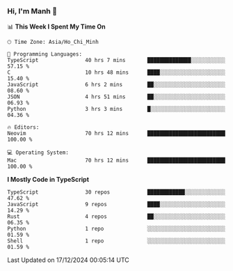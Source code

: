### Hi, I'm Manh 👋

<!--START_SECTION:waka-->
📊 **This Week I Spent My Time On** 

```text
🕑︎ Time Zone: Asia/Ho_Chi_Minh

💬 Programming Languages: 
TypeScript               40 hrs 7 mins       ██████████████░░░░░░░░░░░   57.15 % 
C                        10 hrs 48 mins      ████░░░░░░░░░░░░░░░░░░░░░   15.40 % 
JavaScript               6 hrs 2 mins        ██░░░░░░░░░░░░░░░░░░░░░░░   08.60 % 
JSON                     4 hrs 51 mins       ██░░░░░░░░░░░░░░░░░░░░░░░   06.93 % 
Python                   3 hrs 3 mins        █░░░░░░░░░░░░░░░░░░░░░░░░   04.36 % 

🔥 Editors: 
Neovim                   70 hrs 12 mins      █████████████████████████   100.00 % 

💻 Operating System: 
Mac                      70 hrs 12 mins      █████████████████████████   100.00 % 
```

**I Mostly Code in TypeScript** 

```text
TypeScript               30 repos            ████████████░░░░░░░░░░░░░   47.62 % 
JavaScript               9 repos             ████░░░░░░░░░░░░░░░░░░░░░   14.29 % 
Rust                     4 repos             ██░░░░░░░░░░░░░░░░░░░░░░░   06.35 % 
Python                   1 repo              ░░░░░░░░░░░░░░░░░░░░░░░░░   01.59 % 
Shell                    1 repo              ░░░░░░░░░░░░░░░░░░░░░░░░░   01.59 % 
```




 Last Updated on 17/12/2024 00:05:14 UTC
<!--END_SECTION:waka-->
